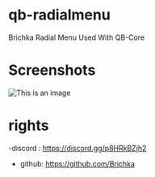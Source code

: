 # qb-radialmenu
Brichka Radial Menu Used With QB-Core

# Screenshots
![This is an image](https://i.imgur.com/SgSUQ4A.png)

# rights 
-discord : https://discord.gg/p8HRkBZjh2
- github: https://github.com/Brichka 
